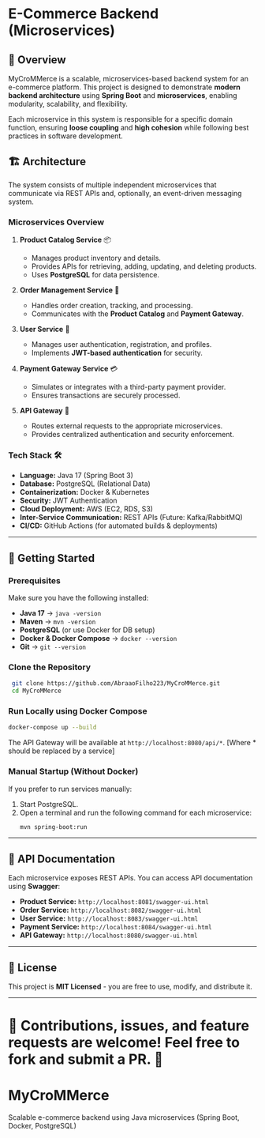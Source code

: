 # E-Commerce Backend (Microservices)

## 📌 Overview
MyCroMMerce is a scalable, microservices-based backend system for an e-commerce platform. This project is designed to demonstrate **modern backend architecture** using **Spring Boot** and **microservices**, enabling modularity, scalability, and flexibility.

Each microservice in this system is responsible for a specific domain function, ensuring **loose coupling** and **high cohesion** while following best practices in software development.

## 🏗️ Architecture
The system consists of multiple independent microservices that communicate via REST APIs and, optionally, an event-driven messaging system.

### **Microservices Overview**
1. **Product Catalog Service** 📦  
   - Manages product inventory and details.
   - Provides APIs for retrieving, adding, updating, and deleting products.
   - Uses **PostgreSQL** for data persistence.

2. **Order Management Service** 📜  
   - Handles order creation, tracking, and processing.
   - Communicates with the **Product Catalog** and **Payment Gateway**.

3. **User Service** 👤  
   - Manages user authentication, registration, and profiles.
   - Implements **JWT-based authentication** for security.

4. **Payment Gateway Service** 💳  
   - Simulates or integrates with a third-party payment provider.
   - Ensures transactions are securely processed.

5. **API Gateway** 🔀  
   - Routes external requests to the appropriate microservices.
   - Provides centralized authentication and security enforcement.

### **Tech Stack** 🛠️
- **Language:** Java 17 (Spring Boot 3)
- **Database:** PostgreSQL (Relational Data)
- **Containerization:** Docker & Kubernetes
- **Security:** JWT Authentication
- **Cloud Deployment:** AWS (EC2, RDS, S3)
- **Inter-Service Communication:** REST APIs (Future: Kafka/RabbitMQ)
- **CI/CD:** GitHub Actions (for automated builds & deployments)

---

## 🚀 Getting Started
### **Prerequisites**
Make sure you have the following installed:
- **Java 17** → `java -version`
- **Maven** → `mvn -version`
- **PostgreSQL** (or use Docker for DB setup)
- **Docker & Docker Compose** → `docker --version`
- **Git** → `git --version`

### **Clone the Repository**
```sh
 git clone https://github.com/AbraaoFilho223/MyCroMMerce.git
 cd MyCroMMerce
```

### **Run Locally using Docker Compose**
```sh
docker-compose up --build
```
The API Gateway will be available at `http://localhost:8080/api/*`. [Where * should be replaced by a service]

### **Manual Startup (Without Docker)**
If you prefer to run services manually:
1. Start PostgreSQL.
2. Open a terminal and run the following command for each microservice:
   ```sh
   mvn spring-boot:run
   ```

---

## 📖 API Documentation
Each microservice exposes REST APIs. You can access API documentation using **Swagger**:
- **Product Service:** `http://localhost:8081/swagger-ui.html`
- **Order Service:** `http://localhost:8082/swagger-ui.html`
- **User Service:** `http://localhost:8083/swagger-ui.html`
- **Payment Service:** `http://localhost:8084/swagger-ui.html`
- **API Gateway:** `http://localhost:8080/swagger-ui.html`

---

## 📜 License
This project is **MIT Licensed** - you are free to use, modify, and distribute it.

---

🎯 **Contributions, issues, and feature requests are welcome!** Feel free to fork and submit a PR. 🚀
=======
# MyCroMMerce
Scalable e-commerce backend using Java microservices (Spring Boot, Docker, PostgreSQL)